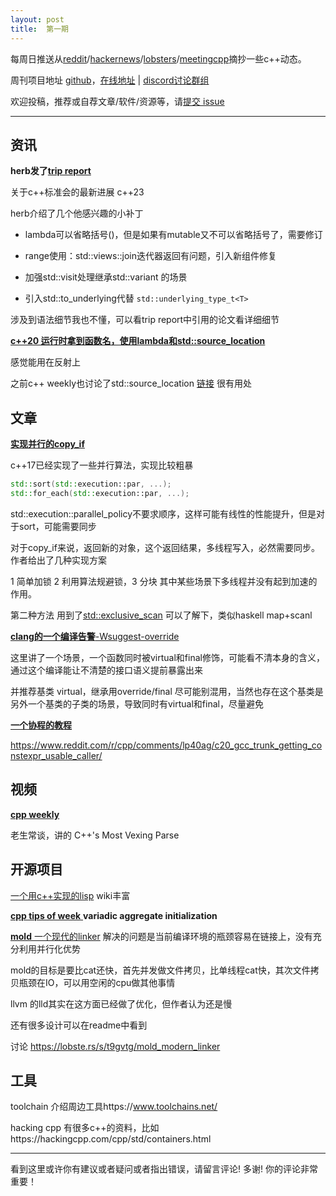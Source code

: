 ```yaml
---
layout: post
title:  第一期
---
```




每周日推送从[reddit](https://www.reddit.com/r/cpp/)/[hackernews](https://news.ycombinator.com/)/[lobsters](https://lobste.rs/)/[meetingcpp](https://www.meetingcpp.com/blog/blogroll/)摘抄一些c++动态。

周刊项目地址 [github](https://github.com/wanghenshui/cppweeklynews)，[在线地址](https://wanghenshui.github.io/cppweeklynews/) | [discord讨论群组](https://discord.gg/cZ9mXVPGx6)

欢迎投稿，推荐或自荐文章/软件/资源等，请[提交 issue](https://github.com/wanghenshui/cppweeklynews/issues)

---

## 资讯

**herb发了[trip report](https://herbsutter.com/2021/02/22/trip-report-winter-2021-iso-c-standards-meeting-virtual/)**

关于c++标准会的最新进展 c++23

herb介绍了几个他感兴趣的小补丁

- lambda可以省略括号()，但是如果有mutable又不可以省略括号了，需要修订
- range使用：std::views::join迭代器返回有问题，引入新组件修复
- 加强std::visit处理继承std::variant 的场景

- 引入std::to_underlying代替 `std::underlying_type_t<T>`

涉及到语法细节我也不懂，可以看trip report中引用的论文看详细细节



[**c++20 运行时拿到函数名，使用lambda和std::source_location**](https://www.reddit.com/r/cpp/comments/lp40ag/c20_gcc_trunk_getting_constexpr_usable_caller/)

感觉能用在反射上

之前c++ weekly也讨论了std::source_location  [链接](https://www.youtube.com/watch?v=TAS85xmNDEc) 很有用处





## 文章

[**实现并行的copy_if**](https://www.cppstories.com/2021/par-copyif/)

c++17已经实现了一些并行算法，实现比较粗暴

```c++
std::sort(std::execution::par, ...);
std::for_each(std::execution::par, ...);
```

 std::execution::parallel_policy不要求顺序，这样可能有线性的性能提升，但是对于sort，可能需要同步

对于copy_if来说，返回新的对象，这个返回结果，多线程写入，必然需要同步。作者给出了几种实现方案

1 简单加锁 2 利用算法规避锁，3 分块 其中某些场景下多线程并没有起到加速的作用。

第二种方法 用到了[std::exclusive_scan](https://zh.cppreference.com/w/cpp/algorithm/exclusive_scan) 可以了解下，类似haskell map+scanl



[**clang的一个编译告警**-Wsuggest-override](https://quuxplusone.github.io/blog/2021/02/19/virtual-final-silences-override-warning/)

这里讲了一个场景，一个函数同时被virtual和final修饰，可能看不清本身的含义，通过这个编译能让不清楚的接口语义提前暴露出来

并推荐基类 virtual，继承用override/final 尽可能别混用，当然也存在这个基类是另外一个基类的子类的场景，导致同时有virtual和final，尽量避免



[**一个协程的教程**](https://www.scs.stanford.edu/~dm/blog/c++-coroutines.html)



https://www.reddit.com/r/cpp/comments/lp40ag/c20_gcc_trunk_getting_constexpr_usable_caller/

## 视频

[**cpp weekly**](https://www.youtube.com/watch?v=ByKf_foSlXY)

老生常谈，讲的 C++'s Most Vexing Parse 



## 开源项目

[一个用c++实现的lisp](https://github.com/naver/lispe) wiki丰富



[**cpp tips of week** ](https://github.com/QuantlabFinancial/cpp_tip_of_the_week/blob/master/214.md) **variadic aggregate initialization**



[**mold** 一个现代的linker](https://lobste.rs/s/t9gvtg/mold_modern_linker) 解决的问题是当前编译环境的瓶颈容易在链接上，没有充分利用并行化优势

mold的目标是要比cat还快，首先并发做文件拷贝，比单线程cat快，其次文件拷贝瓶颈在IO，可以用空闲的cpu做其他事情

llvm 的lld其实在这方面已经做了优化，但作者认为还是慢

还有很多设计可以在readme中看到

讨论 https://lobste.rs/s/t9gvtg/mold_modern_linker



## 工具

toolchain 介绍周边工具https://www.toolchains.net/

hacking cpp 有很多c++的资料，比如https://hackingcpp.com/cpp/std/containers.html



---

看到这里或许你有建议或者疑问或者指出错误，请留言评论! 多谢!  你的评论非常重要！


